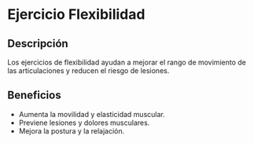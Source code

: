 # Ejercicio Flexibilidad
## Descripción
Los ejercicios de flexibilidad ayudan a mejorar el rango de movimiento de las articulaciones y reducen el riesgo de lesiones.
## Beneficios
- Aumenta la movilidad y elasticidad muscular.
- Previene lesiones y dolores musculares.
- Mejora la postura y la relajación.
